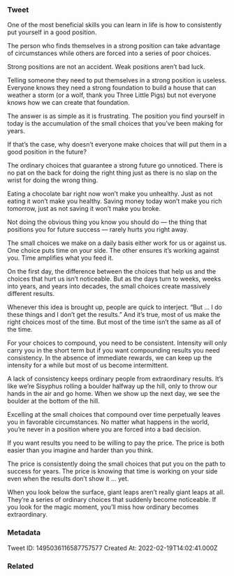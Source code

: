 ### Tweet
One of the most beneficial skills you can learn in life is how to consistently put yourself in a good position.

The person who finds themselves in a strong position can take advantage of circumstances while others are forced into a series of poor choices. 

Strong positions are not an accident. Weak positions aren’t bad luck.

Telling someone they need to put themselves in a strong position is useless. Everyone knows they need a strong foundation to build a house that can weather a storm (or a wolf, thank you Three Little Pigs) but not everyone knows how we can create that foundation.

The answer is as simple as it is frustrating. The position you find yourself in today is the accumulation of the small choices that you’ve been making for years.

If that’s the case, why doesn’t everyone make choices that will put them in a good position in the future?

The ordinary choices that guarantee a strong future go unnoticed. There is no pat on the back for doing the right thing just as there is no slap on the wrist for doing the wrong thing.

Eating a chocolate bar right now won’t make you unhealthy. Just as not eating it won’t make you healthy. Saving money today won’t make you rich tomorrow, just as not saving it won’t make you broke.

Not doing the obvious thing you know you should do — the thing that positions you for future success — rarely hurts you right away.

The small choices we make on a daily basis either work for us or against us. One choice puts time on your side. The other ensures it’s working against you. Time amplifies what you feed it.

On the first day, the difference between the choices that help us and the choices that hurt us isn’t noticeable. But as the days turn to weeks, weeks into years, and years into decades, the small choices create massively different results.

Whenever this idea is brought up, people are quick to interject. “But … I do these things and I don’t get the results.” And it’s true, most of us make the right choices most of the time. But most of the time isn’t the same as all of the time.

For your choices to compound, you need to be consistent. Intensity will only carry you in the short term but if you want compounding results you need consistency. In the absence of immediate rewards, we can keep up the intensity for a while but most of us become intermittent.

A lack of consistency keeps ordinary people from extraordinary results. It’s like we’re Sisyphus rolling a boulder halfway up the hill, only to throw our hands in the air and go home. When we show up the next day, we see the boulder at the bottom of the hill.

Excelling at the small choices that compound over time perpetually leaves you in favorable circumstances. No matter what happens in the world, you’re never in a position where you are forced into a bad decision.

If you want results you need to be willing to pay the price. The price is both easier than you imagine and harder than you think.

The price is consistently doing the small choices that put you on the path to success for years. The price is knowing that time is working on your side even when the results don’t show it … yet.

When you look below the surface, giant leaps aren’t really giant leaps at all. They’re a series of ordinary choices that suddenly become noticeable. If you look for the magic moment, you’ll miss how ordinary becomes extraordinary.

### Metadata
Tweet ID: 1495036116587757577
Created At: 2022-02-19T14:02:41.000Z

### Related

